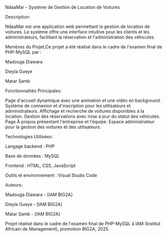 NdaaMar - Système de Gestion de Location de Voitures

Description:

NdaaMar est une application web permettant la gestion de location de voitures. Le système offre une interface intuitive pour les clients et les administrateurs,
facilitant la réservation et l'administration des véhicules.

Membres du Projet,Ce projet a été réalisé dans le cadre de l'examen final de PHP-MySQL par :

Madouga Diawara

Dieyla Gueye

Matar Samb

Fonctionnalités Principales:

Page d'accueil dynamique avec une animation et une vidéo en background.
Système de connexion et d'inscription pour les utilisateurs et administrateurs.
Affichage et recherche de voitures disponibles à la location.
Gestion des réservations avec mise à jour du statut des véhicules.
Page À propos présentant l'entreprise et l'équipe.
Espace administrateur pour la gestion des voitures et des utilisateurs.

Technologies Utilisées:

Langage backend : PHP

Base de données : MySQL

Frontend : HTML, CSS, JavaScript

Outils et environnement : Visual Studio Code

Auteurs:

Madouga Diawara - [IAM BIG2A]

Dieyla Gueye - [IAM BIG2A]

Matar Samb - [IAM BIG2A]

Projet réalisé dans le cadre de l'examen final de PHP-MySQL à IAM (Institut Africain de Management), promotion BIG2A, 2025.
